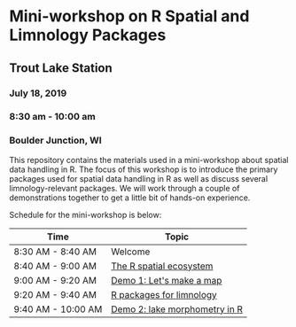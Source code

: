 # Mini-workshop on R Spatial and Limnology Packages
## Trout Lake Station 
### July 18, 2019
### 8:30 am - 10:00 am
### Boulder Junction, WI

This repository contains the materials used in a mini-workshop about spatial 
data handling in R.  The focus of this workshop is to introduce the primary 
packages used for spatial data handling in R as well as discuss several 
limnology-relevant packages.  We will work through a couple of demonstrations
together to get a little bit of hands-on experience.

Schedule for the mini-workshop is below:

|Time|Topic|
|----|-----|
|8:30 AM - 8:40 AM|Welcome|
|8:40 AM - 9:00 AM|[The R spatial ecosystem](lessons/01_rspatial.md)|
|9:00 AM - 9:20 AM|[Demo 1: Let's make a map](lessons/02_map_demo.md)|
|9:20 AM - 9:40 AM|[R packages for limnology](lessons/03_limno.md)|
|9:40 AM - 10:00 AM|[Demo 2: lake morphometry in R](lessons/04_morpho_demo.md)|

